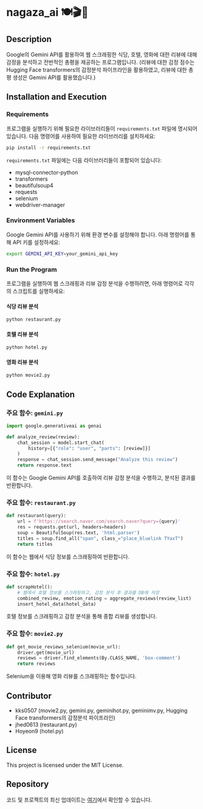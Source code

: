 # nagaza_ai 🍽️🎬🏨

## Description
Google의 Gemini API를 활용하여 웹 스크래핑한 식당, 호텔, 영화에 대한 리뷰에 대해 감정을 분석하고 전반적인 총평을 제공하는 프로그램입니다. (리뷰에 대한 감정 점수는 Hugging Face transformers의 감정분석 파이프라인을 활용하였고, 리뷰에 대한 총평 생성은 Gemini API를 활용했습니다.)

## Installation and Execution

### Requirements
프로그램을 실행하기 위해 필요한 라이브러리들이 `requirements.txt` 파일에 명시되어 있습니다. 다음 명령어를 사용하여 필요한 라이브러리를 설치하세요:

```bash
pip install -r requirements.txt
```

`requirements.txt` 파일에는 다음 라이브러리들이 포함되어 있습니다:
- mysql-connector-python
- transformers
- beautifulsoup4
- requests
- selenium
- webdriver-manager

### Environment Variables
Google Gemini API를 사용하기 위해 환경 변수를 설정해야 합니다. 아래 명령어를 통해 API 키를 설정하세요:

```bash
export GEMINI_API_KEY=your_gemini_api_key
```

### Run the Program
프로그램을 실행하여 웹 스크래핑과 리뷰 감정 분석을 수행하려면, 아래 명령어로 각각의 스크립트를 실행하세요:

#### 식당 리뷰 분석
```bash
python restaurant.py
```

#### 호텔 리뷰 분석
```bash
python hotel.py
```

#### 영화 리뷰 분석
```bash
python movie2.py
```

## Code Explanation

### 주요 함수: `gemini.py`
```python
import google.generativeai as genai

def analyze_review(review):
    chat_session = model.start_chat(
        history=[{"role": "user", "parts": [review]}]
    )
    response = chat_session.send_message("Analyze this review")
    return response.text
```
이 함수는 Google Gemini API를 호출하여 리뷰 감정 분석을 수행하고, 분석된 결과를 반환합니다.

### 주요 함수: `restaurant.py`
```python
def restaurant(query):
    url = f'https://search.naver.com/search.naver?query={query}'
    res = requests.get(url, headers=headers)
    soup = BeautifulSoup(res.text, 'html.parser')
    titles = soup.find_all("span", class_="place_bluelink TYaxT")
    return titles
```
이 함수는 웹에서 식당 정보를 스크래핑하여 반환합니다.

### 주요 함수: `hotel.py`
```python
def scrapHotel():
    # 웹에서 호텔 정보를 스크래핑하고, 감정 분석 후 결과를 DB에 저장
    combined_review, emotion_rating = aggregate_reviews(review_list)
    insert_hotel_data(hotel_data)
```
호텔 정보를 스크래핑하고 감정 분석을 통해 종합 리뷰를 생성합니다.

### 주요 함수: `movie2.py`
```python
def get_movie_reviews_selenium(movie_url):
    driver.get(movie_url)
    reviews = driver.find_elements(By.CLASS_NAME, 'box-comment')
    return reviews
```
Selenium을 이용해 영화 리뷰를 스크래핑하는 함수입니다.

## Contributor
- kks0507 (movie2.py, gemini.py, geminihot.py, geminimv.py, Hugging Face transformers의 감정분석 파이프라인)
- jhed0613 (restaurant.py)
- Hoyeon9 (hotel.py)

## License
This project is licensed under the MIT License.

## Repository
코드 및 프로젝트의 최신 업데이트는 [여기](https://github.com/kks0507/nagaja_ai.git)에서 확인할 수 있습니다.
